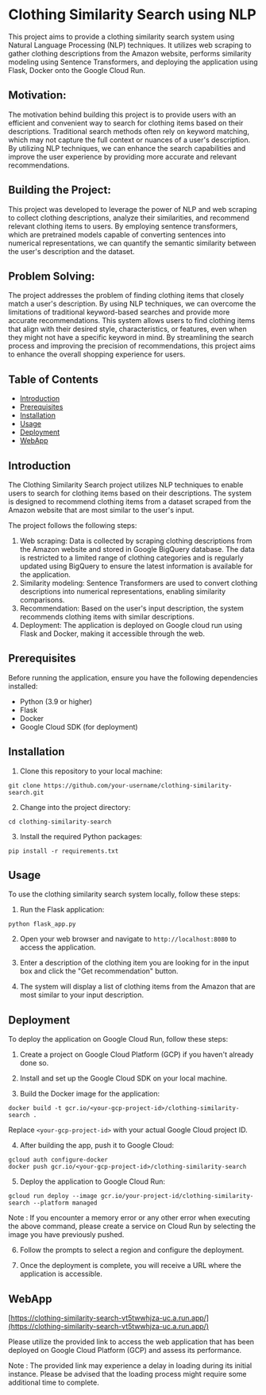 # Clothing Similarity Search using NLP

This project aims to provide a clothing similarity search system using Natural Language Processing (NLP) techniques. It utilizes web scraping to gather clothing descriptions from the Amazon website, performs similarity modeling using Sentence Transformers, and deploying the application using Flask, Docker onto the Google Cloud Run.

## Motivation:
The motivation behind building this project is to provide users with an efficient and convenient way to search for clothing items based on their descriptions. Traditional search methods often rely on keyword matching, which may not capture the full context or nuances of a user's description. By utilizing NLP techniques, we can enhance the search capabilities and improve the user experience by providing more accurate and relevant recommendations.

## Building the Project:
This project was developed to leverage the power of NLP and web scraping to collect clothing descriptions, analyze their similarities, and recommend relevant clothing items to users. By employing sentence transformers, which are pretrained models capable of converting sentences into numerical representations, we can quantify the semantic similarity between the user's description and the dataset.

## Problem Solving:
The project addresses the problem of finding clothing items that closely match a user's description. By using NLP techniques, we can overcome the limitations of traditional keyword-based searches and provide more accurate recommendations. This system allows users to find clothing items that align with their desired style, characteristics, or features, even when they might not have a specific keyword in mind. By streamlining the search process and improving the precision of recommendations, this project aims to enhance the overall shopping experience for users.

## Table of Contents
- [Introduction](#introduction)
- [Prerequisites](#prerequisites)
- [Installation](#installation)
- [Usage](#usage)
- [Deployment](#deployment)
- [WebApp](#WebApp)

## Introduction

The Clothing Similarity Search project utilizes NLP techniques to enable users to search for clothing items based on their descriptions. The system is designed to recommend clothing items from a dataset scraped from the Amazon website that are most similar to the user's input.

The project follows the following steps:
1. Web scraping: Data is collected by scraping clothing descriptions from the Amazon website and stored in Google BigQuery database. The data is restricted to a limited range of clothing categories and is regularly updated using BigQuery to ensure the latest information is available for the application.
2. Similarity modeling: Sentence Transformers are used to convert clothing descriptions into numerical representations, enabling similarity comparisons.
3. Recommendation: Based on the user's input description, the system recommends clothing items with similar descriptions.
4. Deployment: The application is deployed on Google cloud run using Flask and Docker, making it accessible through the web.

## Prerequisites

Before running the application, ensure you have the following dependencies installed:

- Python (3.9 or higher)
- Flask
- Docker
- Google Cloud SDK (for deployment)

## Installation

1. Clone this repository to your local machine:

```
git clone https://github.com/your-username/clothing-similarity-search.git
```

2. Change into the project directory:

```
cd clothing-similarity-search
```

3. Install the required Python packages:

```
pip install -r requirements.txt
```

## Usage

To use the clothing similarity search system locally, follow these steps:

1. Run the Flask application:

```
python flask_app.py
```

2. Open your web browser and navigate to `http://localhost:8080` to access the application.

3. Enter a description of the clothing item you are looking for in the input box and click the "Get recommendation" button.

4. The system will display a list of clothing items from the Amazon that are most similar to your input description.

## Deployment

To deploy the application on Google Cloud Run, follow these steps:

1. Create a project on Google Cloud Platform (GCP) if you haven't already done so.

2. Install and set up the Google Cloud SDK on your local machine.

3. Build the Docker image for the application:

```
docker build -t gcr.io/<your-gcp-project-id>/clothing-similarity-search .
```
   Replace `<your-gcp-project-id>` with your actual Google Cloud project ID.

4. After building the app, push it to Google Cloud:

```
gcloud auth configure-docker
docker push gcr.io/<your-gcp-project-id>/clothing-similarity-search
```

5. Deploy the application to Google Cloud Run:

```
gcloud run deploy --image gcr.io/your-project-id/clothing-similarity-search --platform managed
```
Note : If you encounter a memory error or any other error when executing the above command, please create a service on Cloud Run by selecting the image you have previously pushed.

6. Follow the prompts to select a region and configure the deployment.

7. Once the deployment is complete, you will receive a URL where the application is accessible.

## WebApp

[https://clothing-similarity-search-vt5twwhjza-uc.a.run.app/](https://clothing-similarity-search-vt5twwhjza-uc.a.run.app/)

Please utilize the provided link to access the web application that has been deployed on Google Cloud Platform (GCP) and assess its performance.

Note : The provided link may experience a delay in loading during its initial instance. Please be advised that the loading process might require some additional time to complete.
